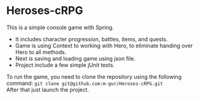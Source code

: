 # Heroses-cRPG

This is a simple console game with Spring. 
- It includes character progression, battles, items, and quests.   
- Game is using Context to working with Hero, to eliminate handing over Hero to all methods.  
- Next is saving and loading game using json file.  
- Project include a few simple jUnit tests.

To run the game, you need to clone the repository using the following command: ```git clone git@github.com:m-gur/Heroses-cRPG.git```  
After that just launch the project.